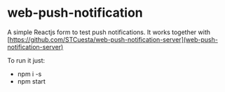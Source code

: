 # web-push-notification

A simple Reactjs form to test push notifications. It works together with [https://github.com/STCuesta/web-push-notification-server](web-push-notification-server) 

To run it just:

* npm i -s
* npm start
